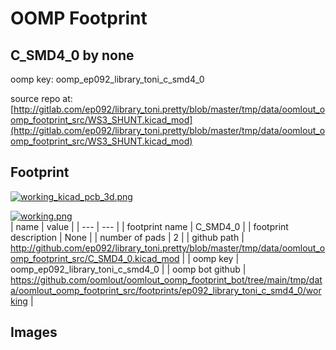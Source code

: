 # OOMP Footprint  
## C_SMD4_0  by none  
  
oomp key: oomp_ep092_library_toni_c_smd4_0  
  
source repo at: [http://gitlab.com/ep092/library_toni.pretty/blob/master/tmp/data/oomlout_oomp_footprint_src/WS3_SHUNT.kicad_mod](http://gitlab.com/ep092/library_toni.pretty/blob/master/tmp/data/oomlout_oomp_footprint_src/WS3_SHUNT.kicad_mod)  
## Footprint  
  
[![working_kicad_pcb_3d.png](working_kicad_pcb_3d_600.png)](working_kicad_pcb_3d.png)  
  
[![working.png](working_600.png)](working.png)  
| name | value | 
| --- | --- | 
| footprint name | C_SMD4_0 | 
| footprint description | None | 
| number of pads | 2 | 
| github path | http://github.com/ep092/library_toni.pretty/blob/master/tmp/data/oomlout_oomp_footprint_src/C_SMD4_0.kicad_mod | 
| oomp key | oomp_ep092_library_toni_c_smd4_0 | 
| oomp bot github | https://github.com/oomlout/oomlout_oomp_footprint_bot/tree/main/tmp/data/oomlout_oomp_footprint_src/footprints/ep092_library_toni_c_smd4_0/working | 
## Images  
